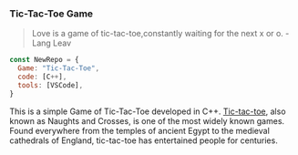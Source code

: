 ### Tic-Tac-Toe Game

> Love is a game of tic-tac-toe,constantly waiting for the next x or o. -Lang Leav

```javascript
const NewRepo = {
  Game: "Tic-Tac-Toe",
  code: [C++],
  tools: [VSCode],
}
```
This is a simple Game of Tic-Tac-Toe developed in C++.
[Tic-tac-toe](http://gamescrafters.berkeley.edu/games.php?game=tictactoe), also known as Naughts and Crosses, is one of the most widely known games. Found everywhere from the temples of ancient Egypt to the medieval cathedrals of England, tic-tac-toe has entertained people for centuries. 
